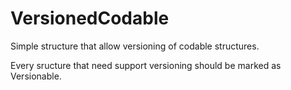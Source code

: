 # VersionedCodable

Simple structure that allow versioning of codable structures.

Every sructure that need support versioning should be marked as Versionable.
